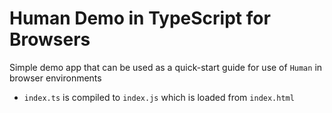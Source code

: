 # Human Demo in TypeScript for Browsers

Simple demo app that can be used as a quick-start guide for use of `Human` in browser environments

- `index.ts` is compiled to `index.js` which is loaded from `index.html`
